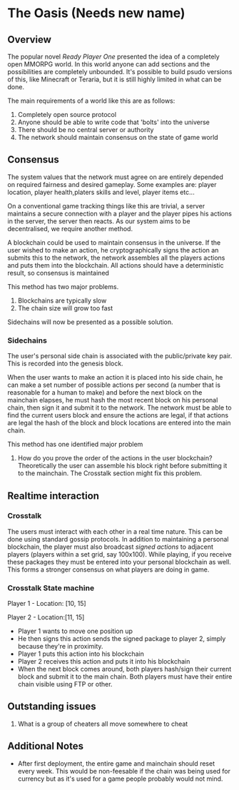# The Oasis (Needs new name)
## Overview
The popular novel *Ready Player One* presented the idea of a completely open MMORPG world. In this world anyone can add sections and the possibilities are completely unbounded. It's possible to build psudo versions of this, like Minecraft or Teraria, but it is still highly limited in what can be done.

The main requirements of a world like this are as follows:

1. Completely open source protocol
2. Anyone should be able to write code that 'bolts' into the universe
3. There should be no central server or authority
4. The network should maintain consensus on the state of game world 

## Consensus
The system values that the network must agree on are entirely depended on required fairness and desired gameplay. Some examples are: player location, player health,platers skills and level, player items etc...

On a conventional game tracking things like this are trivial, a server maintains a secure connection with a player and the player pipes his actions in the server, the server then reacts. As our system aims to be decentralised, we require another method.

A blockchain could be used to maintain consensus in the universe. If the user wished to make an action, he cryptographically signs the action an submits this to the network, the network assembles all the players actions and puts them into the blockchain. All actions should have a deterministic result, so consensus is maintained

This method has two major problems.

1. Blockchains are typically slow
2. The chain size will grow too fast 

Sidechains will now be presented as a possible solution.

### Sidechains
The user's personal side chain is associated with the public/private key pair. This is recorded into the genesis block. 

When the user wants to make an action it is placed into his side chain, he can make a set number of possible actions per second (a number that is reasonable for a human to make) and before the next block on the mainchain elapses, he must hash the most recent block on his personal chain, then sign it and submit it to the network. The network must be able to find the current users block and ensure the actions are legal, if that actions are legal the hash of the block and block locations are entered into the main chain.

This method has one identified major problem
1. How do you prove the order of the actions in the user blockchain? Theoretically the user can assemble his block right before submitting it to the mainchain. The Crosstalk section might fix this problem.

## Realtime interaction
### Crosstalk
The users must interact with each other in a real time nature. This can be done using standard gossip protocols. In addition to maintaining a personal blockchain, the player must also broadcast *signed actions* to adjacent players (players within a set grid, say 100x100). While playing, if you receive these packages they must be entered into your personal blockchain as well. This forms a stronger consensus on what players are doing in game.

### Crosstalk State machine
Player 1
	- Location: [10, 15]

Player 2
	- Location:[11, 15]

- Player 1 wants to move one position up
- He then signs this action sends the signed package to player 2, simply because they're in proximity.	
- Player 1 puts this action into his blockchain
- Player 2 receives this action and puts it into his blockchain
- When the next block comes around, both players hash/sign their current block and submit it to the main chain. Both players must have their entire chain visible using FTP or other.

## Outstanding issues
1. What is a group of cheaters all move somewhere to cheat

## Additional Notes
- After first deployment, the entire game and mainchain should reset every week. This would be non-feesable if the chain was being used for currency but as it's used for a game people probably would not mind. 
